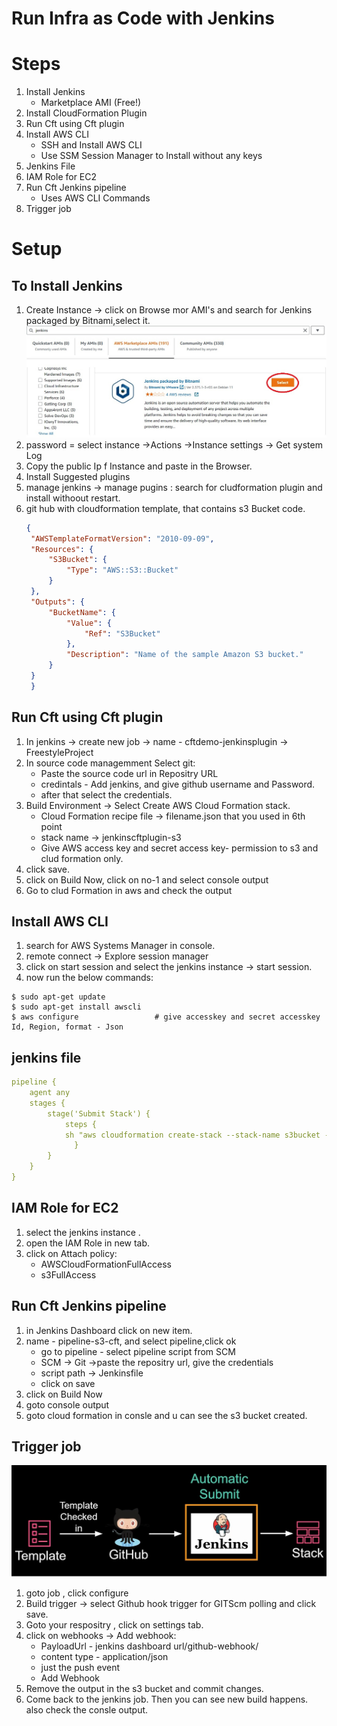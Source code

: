 # Run Infra as Code with Jenkins

# Steps
1. Install Jenkins
   - Marketplace AMI (Free!)
2. Install CloudFormation Plugin
3. Run Cft using Cft plugin
4. Install AWS CLI
   - SSH and Install AWS CLI 
   - Use SSM Session Manager to Install without any keys
5. Jenkins File
6. IAM Role for EC2
7. Run Cft Jenkins pipeline
    - Uses AWS CLI Commands
8. Trigger job

# Setup

## To Install Jenkins
1. Create Instance -> click on Browse mor AMI's and search for Jenkins packaged by Bitnami,select it.
   ![Jenkins Bitnami](./images/jenkinsBitnami.jpg)
2. password = select instance ->Actions ->Instance settings -> Get system Log
3. Copy the public Ip f Instance and paste in the Browser.
4. Install Suggested plugins
5. manage jenkins -> manage pugins : search for cludformation plugin and install withoout restart.
6. git hub with cloudformation template, that contains s3 Bucket code.
   ```json
   {
    "AWSTemplateFormatVersion": "2010-09-09",
    "Resources": {
        "S3Bucket": {
            "Type": "AWS::S3::Bucket"
        }
    },
    "Outputs": {
        "BucketName": {
            "Value": {
                "Ref": "S3Bucket"
            },
            "Description": "Name of the sample Amazon S3 bucket."
        }
    }
    }
    ```

## Run Cft using Cft plugin
1. In jenkins -> create new job -> name - cftdemo-jenkinsplugin -> FreestyleProject
2. In source code managemment Select git:
    * Paste the source code url in Repositry URL
    * credintals - Add jenkins, and give github username and Password.
    * after that select the credentials.
3.  Build Environment -> Select Create AWS Cloud Formation stack.
    * Cloud Formation recipe file -> filename.json that you used in 6th point
    * stack name -> jenkinscftplugin-s3
    * Give AWS access key and secret access key- permission to s3 and clud formation only.
4. click save.
5.  click on Build Now, click on no-1 and select console output
6.  Go to clud Formation in aws and check the output

## Install AWS CLI
1. search for AWS Systems Manager in console.
2. remote connect -> Explore session manager
3. click on start session and select the jenkins instance -> start session.
4. now run the below commands:
```console
$ sudo apt-get update
$ sudo apt-get install awscli
$ aws configure                 # give accesskey and secret accesskey Id, Region, format - Json
```
## jenkins file
```yaml
pipeline {
    agent any
    stages {
        stage('Submit Stack') {
            steps {
            sh "aws cloudformation create-stack --stack-name s3bucket --template-body file://simplests3cft.json --region 'us-east-1'"
              }
        }
    }
}
```

## IAM Role for EC2
1. select the jenkins instance .
2. open the IAM Role in new tab.
3. click on Attach policy:
   - AWSCloudFormationFullAccess
   - s3FullAccess

## Run Cft Jenkins pipeline
1. in Jenkins Dashboard click on new item.
2. name - pipeline-s3-cft, and select pipeline,click ok
   - go to pipeline - select pipeline script from SCM
   - SCM -> Git ->paste the repositry url, give the credentials
   - script path -> Jenkinsfile
   - click on save
3. click on Build Now
4. goto console output
5. goto cloud formation in consle and u can see the s3 bucket created. 

## Trigger job
![Triggerd Stack](./images/triggeredstack.jpg)
1. goto job , click configure
2. Build trigger -> select Github hook trigger for GITScm polling and click save.
3. Goto your respositry , click on settings tab.
4. click on webhooks -> Add webhook:
   - PayloadUrl - jenkins dashboard url/github-webhook/
   - content type - application/json
   - just the push event
   - Add Webhook
5. Remove the output in the s3 bucket and commit changes.
6. Come back to the jenkins job. Then you can see new build happens. also check the consle output.